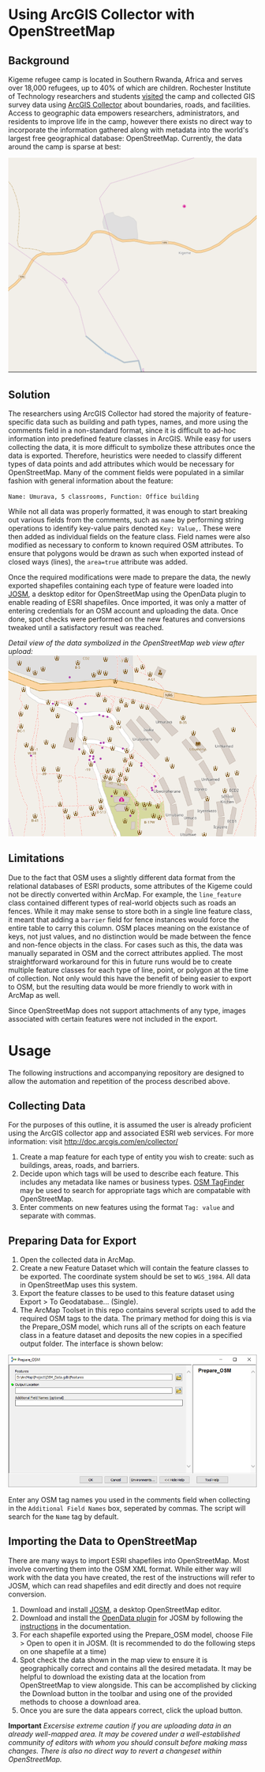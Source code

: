 # Using ArcGIS Collector with OpenStreetMap

## Background
Kigeme refugee camp is located in Southern Rwanda, Africa and serves over 18,000 refugees, up to 40% of which are children. Rochester Institute of Technology researchers and students [visited](https://www.rit.edu/news/story.php?id=54486) the camp and collected GIS survey data using [ArcGIS Collector](http://www.esri.com/products/collector-for-arcgis) about boundaries, roads, and facilities. Access to geographic data empowers researchers, administrators, and residents to improve life in the camp, however there exists no direct way to incorporate the information gathered along with metadata into the world's largest free geographical database: OpenStreetMap. Currently, the data around the camp is sparse at best:

![](https://github.com/kwm4385/ArcGIS_collector2OSM/raw/master/Screenshots/before.PNG)

## Solution
The researchers using ArcGIS Collector had stored the majority of feature-specific data such as building and path types, names, and more using the comments field in a non-standard format, since it is difficult to ad-hoc information into predefined feature classes in ArcGIS. While easy for users collecting the data, it is more difficult to symbolize these attributes once the data is exported. Therefore, heuristics were needed to classify different types of data points and add attributes which would be necessary for OpenStreetMap. Many of the comment fields were populated in a similar fashion with general information about the feature:

`Name: Umurava, 5 classrooms, Function: Office building`

While not all data was properly formatted, it was enough to start breaking out various fields from the comments, such as `name` by performing string operations to identify key-value pairs denoted `Key: Value,`. These were then added as individual fields on the feature class. Field names were also modified as necessary to conform to known required OSM attributes. To ensure that polygons would be drawn as such when exported instead of closed ways (lines), the `area=true` attribute was added. 

Once the required modifications were made to prepare the data, the newly exported shapefiles containing each type of feature were loaded into [JOSM](https://josm.openstreetmap.de/), a desktop editor for OpenStreetMap using the OpenData plugin to enable reading of ESRI shapefiles. Once imported, it was only a matter of entering credentials for an OSM account and uploading the data. Once done, spot checks were performed on the new features and conversions tweaked until a satisfactory result was reached.

*Detail view of the data symbolized in the OpenStreetMap web view after upload:*
![](https://github.com/kwm4385/ArcGIS_collector2OSM/raw/master/Screenshots/after.png)

## Limitations
Due to the fact that OSM uses a slightly different data format from the relational databases of ESRI products, some attributes of the Kigeme could not be directly converted within ArcMap. For example, the `line_feature` class contained different types of real-world objects such as roads an fences. While it may make sense to store both in a single line feature class, it meant that adding a `barrier` field for fence instances would force the entire table to carry this column. OSM places meaning on the existance of keys, not just values, and no distinction would be made between the fence and non-fence objects in the class. For cases such as this, the data was manually separated in OSM and the correct attributes applied. The most straightforward workaround for this in future runs would be to create multiple feature classes for each type of line, point, or polygon at the time of collection. Not only would this have the benefit of being easier to export to OSM, but the resulting data would be more friendly to work with in ArcMap as well.

Since OpenStreetMap does not support attachments of any type, images associated with certain features were not included in the export.

# Usage
The following instructions and accompanying repository are designed to allow the automation and repetition of the process described above. 

## Collecting Data
For the purposes of this outline, it is assumed the user is already proficient using the ArcGIS collector app and associated ESRI web services. For more information: visit http://doc.arcgis.com/en/collector/

1. Create a map feature for each type of entity you wish to create: such as buildings, areas, roads, and barriers.
2. Decide upon which tags will be used to describe each feature. This includes any metadata like names or business types. [OSM TagFinder](https://tagfinder.herokuapp.com/) may be used to search for appropriate tags which are compatable with OpenStreetMap. 
3. Enter comments on new features using the format `Tag: value` and separate with commas. 

## Preparing Data for Export
1. Open the collected data in ArcMap.
2. Create a new Feature Dataset which will contain the feature classes to be exported. The coordinate system should be set to `WGS_1984`. All data in OpenStreetMap uses this system.
3. Export the feature classes to be used to this feature dataset using Export > To Geodatabase... (Single).
4. The ArcMap Toolset in this repo contains several scripts used to add the required OSM tags to the data. The primary method for doing this is via the Prepare_OSM model, which runs all of the scripts on each feature class in a feature dataset and deposits the new copies in a specified output folder. The interface is shown below:

![](https://github.com/kwm4385/ArcGIS_collector2OSM/raw/master/Screenshots/model_window.png)

Enter any OSM tag names you used in the comments field when collecting in the `Additional Field Names` box, seperated by commas. The script will search for the `Name` tag by default.

## Importing the Data to OpenStreetMap
There are many ways to import ESRI shapefiles into OpenStreetMap. Most involve converting them into the OSM XML format. While either way will work with the data you have created, the rest of the instructions will refer to JOSM, which can read shapefiles and edit directly and does not require conversion.
1. Download and install [JOSM](https://josm.openstreetmap.de/), a desktop OpenStreetMap editor.
2. Download and install the [OpenData plugin](https://wiki.openstreetmap.org/wiki/JOSM/Plugins/OpenData) for JOSM by following the [instructions](https://wiki.openstreetmap.org/wiki/JOSM/Plugins/OpenData#Installation) in the documentation.
3. For each shapefile exported using the Prepare_OSM model, choose File > Open to open it in JOSM. (It is recommended to do the following steps on one shapefile at a time)
4. Spot check the data shown in the map view to ensure it is geographically correct and contains all the desired metadata. It may be helpful to download the existing data at the location from OpenStreetMap to view alongside. This can be accomplished by clicking the Download button in the toolbar and using one of the provided methods to choose a download area. 
5. Once you are sure the data appears correct, click the upload button. 

**Important** 
*Excersise extreme caution if you are uploading data in an already well-mapped area. It may be covered under a well-established community of editors with whom you should consult before making mass changes. There is also no direct way to revert a changeset within OpenStreetMap.*

